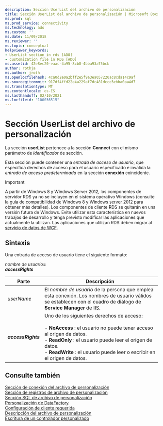 ```yaml
---
description: Sección UserList del archivo de personalización
title: Sección UserList del archivo de personalización | Microsoft Docs
ms.prod: sql
ms.prod_service: connectivity
ms.technology: ado
ms.custom: ''
ms.date: 11/09/2018
ms.reviewer: ''
ms.topic: conceptual
helpviewer_keywords:
- UserList section in rds [ADO]
- customization file in RDS [ADO]
ms.assetid: 42e8ec20-eaac-4a95-8cb8-4bba93a75bcb
author: rothja
ms.author: jroth
ms.openlocfilehash: 4ca0d2e0a2bff2e5f9a3ea057220ac8cda14c9af
ms.sourcegitcommit: 917df4ffd22e4a229af7dc481dcce3ebba0aa4d7
ms.translationtype: MT
ms.contentlocale: es-ES
ms.lasthandoff: 02/10/2021
ms.locfileid: "100036515"
---
```

# <a name="customization-file-userlist-section"></a>Sección UserList del archivo de personalización
La sección **userList** pertenece a la sección **Connect** con el mismo parámetro de *identificador* de sección.  
  
 Esta sección puede contener una *entrada de acceso de usuario*, que especifica derechos de acceso para el usuario especificado e invalida la *entrada de acceso* *predeterminada* en la sección **conexión** coincidente.  
  
> [!IMPORTANT]
>  A partir de Windows 8 y Windows Server 2012, los componentes de servidor RDS ya no se incluyen en el sistema operativo Windows (consulte la guía de compatibilidad de Windows 8 y [Windows server 2012](https://www.microsoft.com/download/details.aspx?id=27416) para obtener más detalles). Los componentes de cliente RDS se quitarán en una versión futura de Windows. Evite utilizar esta característica en nuevos trabajos de desarrollo y tenga previsto modificar las aplicaciones que actualmente la utilizan. Las aplicaciones que utilizan RDS deben migrar al [servicio de datos de WCF](/dotnet/framework/wcf/).  
  
## <a name="syntax"></a>Sintaxis  
 Una entrada de acceso de usuario tiene el siguiente formato:  
  
 _nombre de usuario_**=**   
 **_accessRights_**  
  
|Parte|Descripción|  
|----------|-----------------|  
|*userName*|El *nombre de usuario* de la persona que emplea esta conexión. Los nombres de usuario válidos se establecen con el cuadro de diálogo de **Service Manager** de IIS.|  
|**_accessRights_**|Uno de los siguientes derechos de acceso:<br /><br /> -   **NoAccess** : el usuario no puede tener acceso al origen de datos.<br />-   **ReadOnly** : el usuario puede leer el origen de datos.<br />-   **ReadWrite** : el usuario puede leer o escribir en el origen de datos.|  
  
## <a name="see-also"></a>Consulte también  
 [Sección de conexión del archivo de personalización](./customization-file-connect-section.md)   
 [Sección de registros de archivo de personalización](./customization-file-logs-section.md)   
 [Sección SQL de archivo de personalización](./customization-file-sql-section.md)   
 [Personalización de DataFactory](./datafactory-customization.md)   
 [Configuración de cliente requerida](./required-client-settings.md)   
 [Descripción del archivo de personalización](./understanding-the-customization-file.md)   
 [Escritura de un controlador personalizado](./writing-your-own-customized-handler.md)